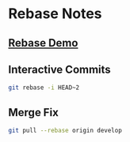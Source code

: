 # Rebase Notes

## [Rebase Demo](./rebase-demo.md)

## Interactive Commits
```bash
git rebase -i HEAD~2
```

## Merge Fix
```bash
git pull --rebase origin develop
```
